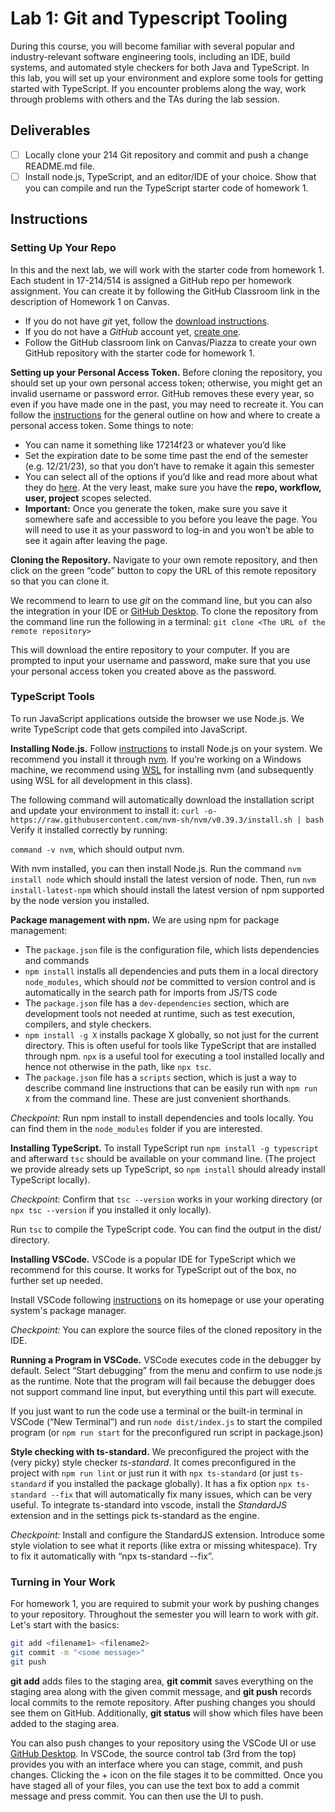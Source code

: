 # Lab 1: Git and Typescript Tooling

During this course, you will become familiar with several popular and industry-relevant software engineering tools, including an IDE, build systems, and automated style checkers for both Java and TypeScript. In this lab, you will set up your environment and explore some tools for getting started with TypeScript. If you encounter problems along the way, work through problems with others and the TAs during the lab session. 

## Deliverables

- [ ] Locally clone your 214 Git repository and commit and push a change README.md file.
- [ ] Install node.js, TypeScript, and an editor/IDE of your choice. Show that you can compile and run the TypeScript starter code of homework 1.

## Instructions

### Setting Up Your Repo 

In this and the next lab, we will work with the starter code from homework 1. Each student in 17-214/514 is assigned a GitHub repo per homework assignment. You can create it by following the GitHub Classroom link in the description of Homework 1 on Canvas.

- If you do not have *git* yet, follow the [download instructions](https://git-scm.com/downloads).
- If you do not have a *GitHub* account yet, [create one](https://github.com/). 
- Follow the GitHub classroom link on Canvas/Piazza to create your own GitHub repository with the starter code for homework 1.

**Setting up your Personal Access Token.** Before cloning the repository, you should set up your own personal access token; otherwise, you might get an invalid username or password error. GitHub removes these every year, so even if you have made one in the past, you may need to recreate it. You can follow the [instructions](https://docs.github.com/en/authentication/keeping-your-account-and-data-secure/creating-a-personal-access-token) for the general outline on how and where to create a personal access token. Some things to note: 

- You can name it something like 17214f23 or whatever you’d like 
- Set the expiration date to be some time past the end of the semester (e.g. 12/21/23), so that you don’t have to remake it again this semester 
- You can select all of the options if you’d like and read more about what they do [here](https://docs.github.com/en/developers/apps/building-oauth-apps/scopes-for-oauth-apps). At the very least, make sure you have the **repo, workflow, user, project** scopes selected. 
- **Important:** Once you generate the token, make sure you save it somewhere safe and accessible to you before you leave the page. You will need to use it as your password to log-in and you won’t be able to see it again after leaving the page. 

**Cloning the Repository.** Navigate to your own remote repository, and then click on the green “code” button to copy the URL of this remote repository so that you can clone it. 

We recommend to learn to use *git* on the command line, but you can also the integration in your IDE or [GitHub Desktop](https://desktop.github.com/). To clone the repository from the command line run the following in a terminal: `git clone <The URL of the remote repository>`

This will download the entire repository to your computer. If you are prompted to input your username and password, make sure that you use your personal access token you created above as the password. 

### TypeScript Tools

To run JavaScript applications outside the browser we use Node.js. We write TypeScript code that gets compiled into JavaScript.

**Installing Node.js.** Follow [instructions](https://docs.npmjs.com/downloading-and-installing-node-js-and-npm) to install Node.js on your system. We recommend you install it through [nvm](https://github.com/nvm-sh/nvm). If you’re working on a Windows machine, we recommend using [WSL](https://learn.microsoft.com/en-us/windows/wsl/install) for installing nvm (and subsequently using WSL for all development in this class). 

The following command will automatically download the installation script and update your environment to install it: `curl -o- https://raw.githubusercontent.com/nvm-sh/nvm/v0.39.3/install.sh | bash`  Verify it installed correctly by running: 

`command -v nvm`, which should output nvm.

With nvm installed, you can then install Node.js. Run the command `nvm install node` which should install the latest version of node. Then, run `nvm install-latest-npm` which should install the latest version of npm supported by the node version you installed.

**Package management with npm.** We are using npm for package management:

- The `package.json` file is the configuration file, which lists dependencies and commands
- `npm install` installs all dependencies and puts them in a local directory `node_modules`, which should *not* be committed to version control and is automatically in the search path for imports from JS/TS code
- The `package.json` file has a `dev-dependencies` section, which are development tools not needed at runtime, such as test execution, compilers, and style checkers.
- `npm install -g X` installs package X globally, so not just for the current directory. This is often useful for tools like TypeScript that are installed through npm. `npx` is a useful tool for executing a tool installed locally and hence not otherwise in the path, like `npx tsc`.
- The `package.json` file has a `scripts` section, which is just a way to describe command line instructions that can be easily run with `npm run X` from the command line. These are just convenient shorthands.

*Checkpoint:* Run npm install to install dependencies and tools locally. You can find them in the `node_modules` folder if you are interested. 

**Installing TypeScript.** To install TypeScript run `npm install -g typescript` and afterward `tsc` should be available on your command line. (The project we provide already sets up TypeScript, so `npm install` should already install TypeScript locally).

*Checkpoint:* Confirm that `tsc --version` works in your working directory (or `npx tsc --version` if you installed it only locally).

Run `tsc` to compile the TypeScript code. You can find the output in the dist/ directory.

**Installing VSCode.** VSCode is a popular IDE for TypeScript which we recommend for this course. It works for TypeScript out of the box, no further set up needed. 

Install VSCode following [instructions](https://code.visualstudio.com/) on its homepage or use your operating system's package manager.

*Checkpoint:* You can explore the source files of the cloned repository in the IDE.

**Running a Program in VSCode.** VSCode executes code in the debugger by default. Select “Start debugging” from the menu and confirm to use node.js as the runtime. Note that the program will fail because the debugger does not support command line input, but everything until this part will execute.

If you just want to run the code use a terminal or the built-in terminal in VSCode (“New Terminal”) and run `node dist/index.js` to start the compiled program (or `npm run start` for the preconfigured run script in package.json)

**Style checking with ts-standard.** We preconfigured the project with the (very picky) style checker *ts-standard*. It comes preconfigured in the project with `npm run lint` or just run it with `npx ts-standard` (or just `ts-standard` if you installed the package globally). It has a fix option `npx ts-standard --fix` that will automatically fix many issues, which can be very useful. To integrate ts-standard into vscode, install the *StandardJS* extension and in the settings pick ts-standard as the engine.

*Checkpoint:* Install and configure the StandardJS extension. Introduce some style violation to see what it reports (like extra or missing whitespace). Try to fix it automatically with “npx ts-standard --fix”.

### Turning in Your Work

For homework 1, you are required to submit your work by pushing changes to your repository. Throughout the semester you will learn to work with *git*. Let's start with the basics:

````bash
git add <filename1> <filename2>
git commit -m "<some message>"
git push
````

**git add** adds files to the staging area, **git commit** saves everything on the staging area along with the given commit message, and **git push** records local commits to the remote repository. After pushing changes you should see them on GitHub. Additionally, **git status** will show which files have been added to the staging area. 

You can also push changes to your repository using the VSCode UI or use [GitHub Desktop](https://desktop.github.com/). In VSCode, the source control tab (3rd from the top) provides you with an interface where you can stage, commit, and push changes. Clicking the + icon on the file stages it to be committed. Once you have staged all of your files, you can use the text box to add a commit message and press commit. You can then use the UI to push. 
